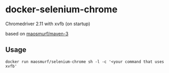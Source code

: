 # docker-selenium-chrome

Chromedriver 2.11 with xvfb (on startup)

based on [maosmurf/maven-3](../maven-3)

## Usage

```
docker run maosmurf/selenium-chrome sh -l -c '<your command that uses xvfb'
```
